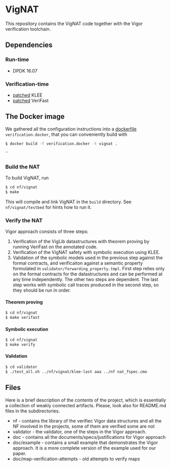 # VigNAT
This repository contains the VigNAT code together with the Vigor verification toolchain.

## Dependencies

### Run-time
* DPDK 16.07

### Verification-time
* [patched](https://github.com/vignat/klee) KLEE
* [patched](https://github.com/vignat/verifast) VeriFast

## The Docker image
We gathered all the configuration instructions into a [dockerfile](https://docs.docker.com/engine/reference/builder/) `verification.docker`, that you can conveniently build with

```bash
$ docker build -f verification.docker -t vignat .
```
``

### Build the NAT
To build VigNAT, run
```bash
$ cd nf/vignat
$ make
```
This will compile and link VigNAT in the `build` directory. See `nf/vignat/testbed` for hints how to run it.

### Verify the NAT
Vigor approach consists of three steps:
1. Verification of the VigLib datastructures with theorem proving by running VeriFast on the annotated code.
2. Verification of the VigNAT safety with symbolic execution using KLEE.
3. Validation of the symbolic models used in the previous step against the formal contracts, and verificaiton against a semantic property formulated in `validator/forwarding_property.tmpl`.
First step relies only on the formal contracts for the datastructures and can be performed at any time independently.
The other two steps are dependent.
The last step works with symbolic call traces produced in the second step, so they should be run in order.
#### Theorem proving
```bash
$ cd nf/vignat
$ make verifast
```
#### Symbolic execution
```bash
$ cd nf/vignat
$ make verify
```
#### Validation
```bash
$ cd validator
$ ./test_all.sh ../nf/vignat/klee-last aaa ../nf nat_fspec.cmo
```


## Files

Here is a brief description of the contents of the project, which is essentially a collection of weakly connected artifacts. Please, look also for README.md files in the subdirectories.

* nf - contains the library of the verifiec Vigor data structures and all the NF involved in the projects, some of them are verified some are not
* validator - the validator, one of the steps in the Vigor approach.
* doc - contains all the documents/specs/justifications for Vigor approach
* doc/example - contains a small example that demonstrates the Vigor approach. It is a more complete version of the example used for our paper.
* doc/map-verification-attempts - old attempts to verify maps
